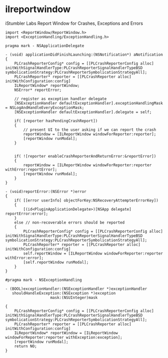 ilreportwindow
==============

iStumbler Labs Report Window for Crashes, Exceptions and Errors

    import <ReportWindow/ReportWindow.h>
    import <ExceptionHandling/ExceptionHandling.h>

    pragma mark - NSApplicationDelegate

    - (void) applicationDidFinishLaunching:(NSNotification*) aNotification
    {
        PLCrashReporterConfig* config = [[PLCrashReporterConfig alloc] initWithSignalHandlerType:PLCrashReporterSignalHandlerTypeBSD symbolicationStrategy:PLCrashReporterSymbolicationStrategyAll];
        PLCrashReporter* reporter = [[PLCrashReporter alloc] initWithConfiguration:config]
        ILReportWindow* reportWindow;
        NSError* reportError;
    
        // register as exception handler delegate
        [NSExceptionHandler defaultExceptionHandler].exceptionHandlingMask = NSLogAndHandleEveryExceptionMask;
        [NSExceptionHandler defaultExceptionHandler].delegate = self;
    
        if( [reporter hasPendingCrashReport])
        {
            // present UI to the user asking if we can report the crash
            reportWindow = [ILReportWindow windowForReporter:reporter];
            [reportWindow runModal];
        }
    
    
        if( ![reporter enableCrashReporterAndReturnError:&reportError])
        {
            reportWindow = [ILReportWindow windowForReporter:reporter withError:reportError];
            [reportWindow runModal];
        }
    }

    - (void)reportError:(NSError *)error
    {
        if( [[error userInfo] objectForKey:NSRecoveryAttempterErrorKey])
        {
            [(id<PluginApplicationDelegate>)[NSApp delegate] reportError:error];
        }
        else // non-recoverable errors should be reported
        {
            PLCrashReporterConfig* config = [[PLCrashReporterConfig alloc] initWithSignalHandlerType:PLCrashReporterSignalHandlerTypeBSD symbolicationStrategy:PLCrashReporterSymbolicationStrategyAll];
            PLCrashReporter* reporter = [[PLCrashReporter alloc] initWithConfiguration:config]
            self.reportWindow = [ILReportWindow windowForReporter:reporter withError:error];
            [self.reportWindow runModal];
        }
    }

    #pragma mark - NSExceptionHandling

    - (BOOL)exceptionHandler:(NSExceptionHandler *)exceptionHandler
       shouldHandleException:(NSException *)exception
                        mask:(NSUInteger)mask

    {
        PLCrashReporterConfig* config = [[PLCrashReporterConfig alloc] initWithSignalHandlerType:PLCrashReporterSignalHandlerTypeBSD symbolicationStrategy:PLCrashReporterSymbolicationStrategyAll];
        PLCrashReporter* reporter = [[PLCrashReporter alloc] initWithConfiguration:config]
        ILReportWindow* reportWindow = [ILReportWindow windowForReporter:reporter withException:exception];
        [reportWindow runModal];
        return NO;
    }
